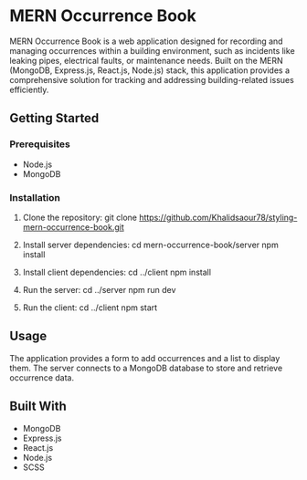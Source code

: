 # MERN Occurrence Book

MERN Occurrence Book is a web application designed for recording and managing occurrences within a building environment, such as incidents like leaking pipes, electrical faults, or maintenance needs. Built on the MERN (MongoDB, Express.js, React.js, Node.js) stack, this application provides a comprehensive solution for tracking and addressing building-related issues efficiently.

## Getting Started

### Prerequisites

- Node.js
- MongoDB

### Installation

1. Clone the repository:
   git clone https://github.com/Khalidsaour78/styling-mern-occurrence-book.git

2. Install server dependencies:
   cd mern-occurrence-book/server
   npm install

3. Install client dependencies:
   cd ../client
   npm install

4. Run the server:
   cd ../server
   npm run dev

5. Run the client:
   cd ../client
   npm start

## Usage

The application provides a form to add occurrences and a list to display them. The server connects to a MongoDB database to store and retrieve occurrence data.

## Built With

- MongoDB
- Express.js
- React.js
- Node.js
- SCSS
